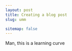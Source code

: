 ```yaml
---
layout: post
title: Creating a blog post
slug: umm

sitemap: false
---
```


Man, this is a learning curve


